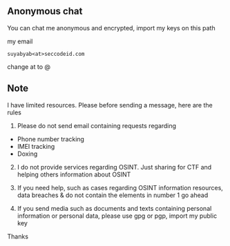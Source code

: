 ## Anonymous chat

You can chat me anonymous and encrypted, import my keys on this path

my email 

```
suyabyab<at>seccodeid.com
```
change at to @ 

## Note

I have limited resources. Please before sending a message, here are the rules

1. Please do not send email containing requests regarding 

- Phone number tracking 
- IMEI tracking 
- Doxing

2. I do not provide services regarding OSINT. Just sharing for CTF and helping others information about OSINT

3. If you need help, such as cases regarding OSINT information resources, data breaches & do not contain the elements in number 1 go ahead

4. If you send media such as documents and texts containing personal information or personal data, please use gpg or pgp, import my public key

Thanks